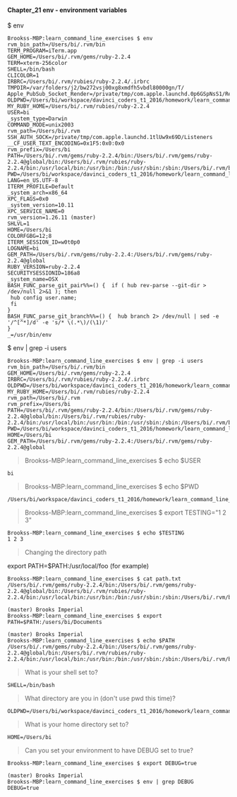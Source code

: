 #### Chapter_21 env - environment variables

$ env

```
Brookss-MBP:learn_command_line_exercises $ env
rvm_bin_path=/Users/bi/.rvm/bin
TERM_PROGRAM=iTerm.app
GEM_HOME=/Users/bi/.rvm/gems/ruby-2.2.4
TERM=xterm-256color
SHELL=/bin/bash
CLICOLOR=1
IRBRC=/Users/bi/.rvm/rubies/ruby-2.2.4/.irbrc
TMPDIR=/var/folders/j2/bw272vsj00xg8xmdfh5vbdl80000gn/T/
Apple_PubSub_Socket_Render=/private/tmp/com.apple.launchd.0p6GSpNsS1/Render
OLDPWD=/Users/bi/workspace/davinci_coders_t1_2016/homework/learn_command_line_exercises/Chapter_20
MY_RUBY_HOME=/Users/bi/.rvm/rubies/ruby-2.2.4
USER=bi
_system_type=Darwin
COMMAND_MODE=unix2003
rvm_path=/Users/bi/.rvm
SSH_AUTH_SOCK=/private/tmp/com.apple.launchd.1tlUw9x69D/Listeners
__CF_USER_TEXT_ENCODING=0x1F5:0x0:0x0
rvm_prefix=/Users/bi
PATH=/Users/bi/.rvm/gems/ruby-2.2.4/bin:/Users/bi/.rvm/gems/ruby-2.2.4@global/bin:/Users/bi/.rvm/rubies/ruby-2.2.4/bin:/usr/local/bin:/usr/bin:/bin:/usr/sbin:/sbin:/Users/bi/.rvm/bin
PWD=/Users/bi/workspace/davinci_coders_t1_2016/homework/learn_command_line_exercises
LANG=en_US.UTF-8
ITERM_PROFILE=Default
_system_arch=x86_64
XPC_FLAGS=0x0
_system_version=10.11
XPC_SERVICE_NAME=0
rvm_version=1.26.11 (master)
SHLVL=1
HOME=/Users/bi
COLORFGBG=12;8
ITERM_SESSION_ID=w0t0p0
LOGNAME=bi
GEM_PATH=/Users/bi/.rvm/gems/ruby-2.2.4:/Users/bi/.rvm/gems/ruby-2.2.4@global
RUBY_VERSION=ruby-2.2.4
SECURITYSESSIONID=186a8
_system_name=OSX
BASH_FUNC_parse_git_pair%%=() {  if ( hub rev-parse --git-dir > /dev/null 2>&1 ); then
 hub config user.name;
 fi
}
BASH_FUNC_parse_git_branch%%=() {  hub branch 2> /dev/null | sed -e '/^[^*]/d' -e 's/* \(.*\)/(\1)/'
}
_=/usr/bin/env
```

$ env | grep -i users

```
Brookss-MBP:learn_command_line_exercises $ env | grep -i users
rvm_bin_path=/Users/bi/.rvm/bin
GEM_HOME=/Users/bi/.rvm/gems/ruby-2.2.4
IRBRC=/Users/bi/.rvm/rubies/ruby-2.2.4/.irbrc
OLDPWD=/Users/bi/workspace/davinci_coders_t1_2016/homework/learn_command_line_exercises/Chapter_20
MY_RUBY_HOME=/Users/bi/.rvm/rubies/ruby-2.2.4
rvm_path=/Users/bi/.rvm
rvm_prefix=/Users/bi
PATH=/Users/bi/.rvm/gems/ruby-2.2.4/bin:/Users/bi/.rvm/gems/ruby-2.2.4@global/bin:/Users/bi/.rvm/rubies/ruby-2.2.4/bin:/usr/local/bin:/usr/bin:/bin:/usr/sbin:/sbin:/Users/bi/.rvm/bin
PWD=/Users/bi/workspace/davinci_coders_t1_2016/homework/learn_command_line_exercises
HOME=/Users/bi
GEM_PATH=/Users/bi/.rvm/gems/ruby-2.2.4:/Users/bi/.rvm/gems/ruby-2.2.4@global
```

> Brookss-MBP:learn_command_line_exercises $ echo $USER

```
bi
```

> Brookss-MBP:learn_command_line_exercises $ echo $PWD

```
/Users/bi/workspace/davinci_coders_t1_2016/homework/learn_command_line_exercises
```

> Brookss-MBP:learn_command_line_exercises $ export TESTING="1 2 3"

```
Brookss-MBP:learn_command_line_exercises $ echo $TESTING
1 2 3
```

> Changing the directory path

export PATH=$PATH:/usr/local/foo  (for example)

```
Brookss-MBP:learn_command_line_exercises $ cat path.txt
/Users/bi/.rvm/gems/ruby-2.2.4/bin:/Users/bi/.rvm/gems/ruby-2.2.4@global/bin:/Users/bi/.rvm/rubies/ruby-2.2.4/bin:/usr/local/bin:/usr/bin:/bin:/usr/sbin:/sbin:/Users/bi/.rvm/bin

(master) Brooks Imperial
Brookss-MBP:learn_command_line_exercises $ export PATH=$PATH:/users/bi/Documents

(master) Brooks Imperial
Brookss-MBP:learn_command_line_exercises $ echo $PATH
/Users/bi/.rvm/gems/ruby-2.2.4/bin:/Users/bi/.rvm/gems/ruby-2.2.4@global/bin:/Users/bi/.rvm/rubies/ruby-2.2.4/bin:/usr/local/bin:/usr/bin:/bin:/usr/sbin:/sbin:/Users/bi/.rvm/bin:/users/bi/Documents```
```

> What is your shell set to?

```
SHELL=/bin/bash
```

> What directory are you in (don't use pwd this time)?

```
OLDPWD=/Users/bi/workspace/davinci_coders_t1_2016/homework/learn_command_line_exercises/Chapter_20
```

> What is your home directory set to?

```
HOME=/Users/bi
```

> Can you set your environment to have DEBUG set to true?

```
Brookss-MBP:learn_command_line_exercises $ export DEBUG=true

(master) Brooks Imperial
Brookss-MBP:learn_command_line_exercises $ env | grep DEBUG
DEBUG=true
```
